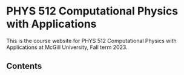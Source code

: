 # PHYS 512 Computational Physics with Applications

This is the course website for PHYS 512 Computational Physics with Applications at McGill University, Fall term 2023.

## Contents

```{tableofcontents}
```

